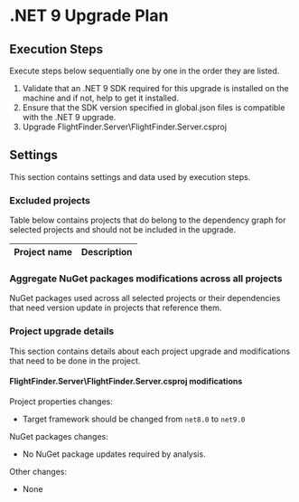 # .NET 9 Upgrade Plan

## Execution Steps

Execute steps below sequentially one by one in the order they are listed.

1. Validate that an .NET 9 SDK required for this upgrade is installed on the machine and if not, help to get it installed.
2. Ensure that the SDK version specified in global.json files is compatible with the .NET 9 upgrade.
3. Upgrade FlightFinder.Server\FlightFinder.Server.csproj

## Settings

This section contains settings and data used by execution steps.

### Excluded projects

Table below contains projects that do belong to the dependency graph for selected projects and should not be included in the upgrade.

| Project name                                   | Description                 |
|:-----------------------------------------------|:---------------------------:|

### Aggregate NuGet packages modifications across all projects

NuGet packages used across all selected projects or their dependencies that need version update in projects that reference them.


### Project upgrade details
This section contains details about each project upgrade and modifications that need to be done in the project.

#### FlightFinder.Server\FlightFinder.Server.csproj modifications

Project properties changes:
  - Target framework should be changed from `net8.0` to `net9.0`

NuGet packages changes:
  - No NuGet package updates required by analysis.

Other changes:
  - None
